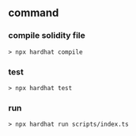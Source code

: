 ## command

### compile solidity file

```
> npx hardhat compile
```

### test

```
> npx hardhat test
```

### run

```
> npx hardhat run scripts/index.ts
```
